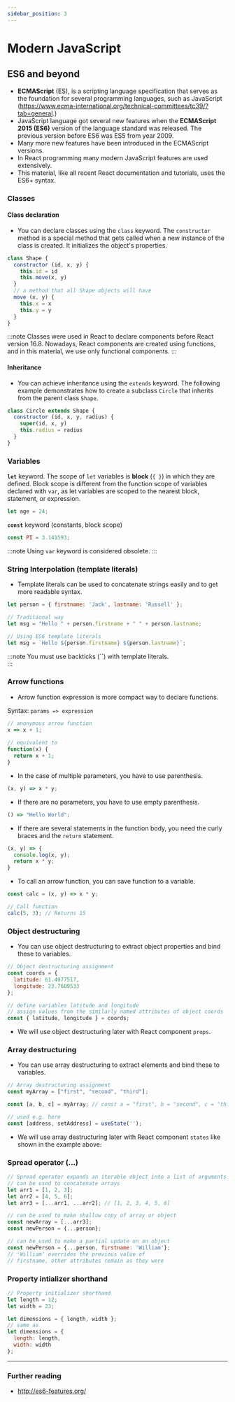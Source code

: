 ```yaml
---
sidebar_position: 3
---
```


# Modern JavaScript

## ES6 and beyond
- **ECMAScript** (ES), is a scripting language specification that serves as the foundation for several programming languages, such as JavaScript (https://www.ecma-international.org/technical-committees/tc39/?tab=general.) 				
- JavaScript language got several new features when the **ECMAScript 2015 (ES6)** version of the language standard was released. The previous version before ES6 was ES5 from year 2009.
- Many more new features have been introduced in the ECMAScript versions.
- In React programming many modern JavaScript features are used extensively.
- This material, like all recent React documentation and tutorials, uses the ES6+ syntax.

### Classes

#### Class declaration
- You can declare classes using the `class` keyword. The `constructor` method is a special method that gets called when a new instance of the class is created. It initializes the object's properties.

```javascript
class Shape { 
  constructor (id, x, y) { 
    this.id = id 
    this.move(x, y) 
  } 
  // a method that all Shape objects will have
  move (x, y) {	 
    this.x = x 
    this.y = y  
  } 
}							
```
:::note
Classes were used in React to declare components before React version 16.8. Nowadays, React components are created using functions, and in this material, we use only functional components.
:::

#### Inheritance

- You can achieve inheritance using the `extends` keyword. The following example demonstrates how to create a subclass `Circle` that inherits from the parent class `Shape`.

```javascript
class Circle extends Shape { 
  constructor (id, x, y, radius) { 
    super(id, x, y) 
    this.radius = radius 
  } 
}								
```
 ### Variables

**`let`** keyword. The scope of `let` variables is **block** (`{ }`) in which they are defined. Block scope is different from the function scope of variables declared with `var`, as let variables are scoped to the nearest block, statement, or expression.
```	js
let age = 24;
```
**`const`** keyword (constants, block scope)
```js
const PI = 3.141593;
````
:::note
Using `var` keyword is considered obsolete.
:::

### String Interpolation (template literals)

- Template literals can be used to concatenate strings easily and to get more readable syntax.

```js
let person = { firstname: 'Jack', lastname: 'Russell' };

// Traditional way
let msg = "Hello " + person.firstname + " " + person.lastname;

// Using ES6 template literals
let msg = `Hello ${person.firstname} ${person.lastname}`;
```
:::note
You must use backticks (``)	with template literals.			
:::

### Arrow functions

- Arrow function expression is more compact way to declare functions.

Syntax: `params => expression`

```js
// anonymous arrow function
x => x + 1;
					
// equivalent to
function(x) {
  return x + 1;
}
```
- In the case of multiple parameters, you have to use parenthesis.
```js
(x, y) => x * y;
```
- If there are no parameters, you have to use empty parenthesis.
```js
() => "Hello World";
```
- If there are several statements in the function body, you need the curly braces and the `return` statement.
```js
(x, y) => {
  console.log(x, y); 
  return x * y;
}					
```
- To call an arrow function, you can save function to a variable.
```js
const calc = (x, y) => x * y;

// Call function
calc(5, 3); // Returns 15
```

### Object destructuring

- You can use object destructuring to extract object properties and bind these to variables.

```js
// Object destructuring assignment
const coords = {     
  latitude: 61.4977517,
  longitude: 23.7609533
};

// define variables latitude and longitude
// assign values from the similarly named attributes of object coords
const { latitude, longitude } = coords;
```
- We will use object destructuring later with React component `props`.

### Array destructuring
- You can use array destructuring to extract elements and bind these to variables.

```js
// Array destructuring assignment
const myArray = ["first", "second", "third"];

const [a, b, c] = myArray; // const a = "first", b = "second", c = "third";

// used e.g. here
const [address, setAddress] = useState('');
```

- We will use array destructuring later with React component `states` like shown in the example above:

### Spread operator (...)

```js
// Spread operator expands an iterable object into a list of arguments.
// can be used to concatenate arrays
let arr1 = [1, 2, 3];
let arr2 = [4, 5, 6];
let arr3 = [...arr1, ...arr2]; // [1, 2, 3, 4, 5, 6]

// can be used to make shallow copy of array or object
const newArray = [...arr3];
const newPerson = {...person};

// can be used to make a partial update on an object
const newPerson = {...person, firstname: 'William'};
// 'William' overrides the previous value of 
// firstname, other attributes remain as they were 
```
### Property intializer shorthand
```js
// Property initializer shorthand
let length = 12;
let width = 23;

let dimensions = { length, width };
// same as
let dimensions = {
  length: length,
  width: width
};
```
---
### Further reading
- http://es6-features.org/

